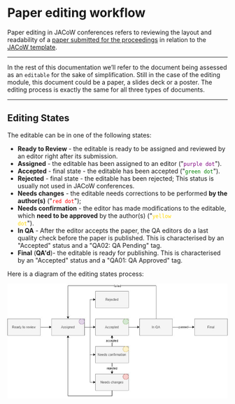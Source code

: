 # Paper editing workflow

Paper editing in JACoW conferences refers to reviewing the layout and readability of a [paper submitted for the proceedings](https://www.jacow.org/Authors/HomePage) in relation to the [JACoW template](https://github.com/JACoW-org/JACoW_Templates/raw/master/LaTeX/A4/JACoW_LaTeX_A4.pdf).

---

In the rest of this documentation we’ll refer to the document being assessed as an `editable` for the sake of simplification. Still in the case of the editing module, this document could be a paper, a slides deck or a poster. The editing process is exactly the same for all three types of documents.

---

## Editing States

The editable can be in one of the following states:

- **Ready to Review** - the editable is ready to be assigned and reviewed by an editor right after its submission.
- **Assigned** - the editable has been assigned to an editor ("<code style="color: purple">purple dot</code>").
- **Accepted** - final state - the editable has been accepted ("<code style="color: green">green dot</code>").
- **Rejected** - final state - the editable has been rejected; This status is usually not used in JACoW conferences.
- **Needs changes** - the editable needs corrections to be performed **by the author(s)** ("<code style="color: red">red dot</code>");
- **Needs confirmation** - the editor has made modifications to the editable, which **need to be approved** by the author(s) ("<code style="color: gold">yellow dot</code>").
- **In QA** - After the editor accepts the paper, the QA editors do a last quality check before the paper is published. This is characterised by an "Accepted" status and a "QA02: QA Pending" tag.
- **Final** (**QA'd**)- the editable is ready for publishing. This is characterised by an "Accepted" status and a "QA01: QA Approved" tag.

Here is a diagram of the editing states process:

![](img/editingworkflow.jpg)
